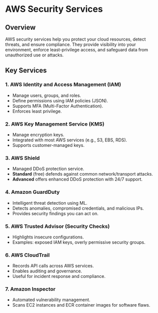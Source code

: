 # AWS Security Services

## Overview

AWS security services help you protect your cloud resources, detect threats, and ensure compliance. They provide visibility into your environment, enforce least-privilege access, and safeguard data from unauthorized use or attacks.

## Key Services

### 1. **AWS Identity and Access Management (IAM)**

- Manage users, groups, and roles.
- Define permissions using IAM policies (JSON).
- Supports MFA (Multi-Factor Authentication).
- Enforces least privilege.

### 2. **AWS Key Management Service (KMS)**

- Manage encryption keys.
- Integrated with most AWS services (e.g., S3, EBS, RDS).
- Supports customer-managed keys.

### 3. **AWS Shield**

- Managed DDoS protection service.
- **Standard** (free) defends against common network/transport attacks.
- **Advanced** offers enhanced DDoS protection with 24/7 support.

### 4. **Amazon GuardDuty**

- Intelligent threat detection using ML.
- Detects anomalies, compromised credentials, and malicious IPs.
- Provides security findings you can act on.

### 5. **AWS Trusted Advisor (Security Checks)**

- Highlights insecure configurations.
- Examples: exposed IAM keys, overly permissive security groups.

### 6. **AWS CloudTrail**

- Records API calls across AWS services.
- Enables auditing and governance.
- Useful for incident response and compliance.

### 7. **Amazon Inspector**

- Automated vulnerability management.
- Scans EC2 instances and ECR container images for software flaws.
